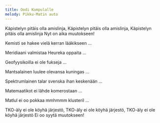 ```yaml
---
title: Oodi Kumpulalle
melody: Pikku-Matin auto
---
```


Käpistelyn pitäis olla amislinja,
Käpistelyn pitäis olla amislinja,
Käpistelyn pitäis olla amislinja
Nyt on aika muutokseen!

Kemisti se hakee vielä kerran lääkikseen ...

Meridiaani valmistaa Heureka oppaita ...

Geofyysikoilla ei ole fukseja ...

Mantsalainen luulee olevansa kuningas ...

Spektrumlainen talar svenska ihan keskenään ...

Matemaatikot ei lähde komerostaan ...

Matlul ei oo pokkaa mmhmmm klusteril ...

TKO-äly ei ole köyhä järjestö,
TKO-äly ei ole köyhä järjestö,
TKO-äly ei ole köyhä järjestö
Ei oo syytä muutokseen!
